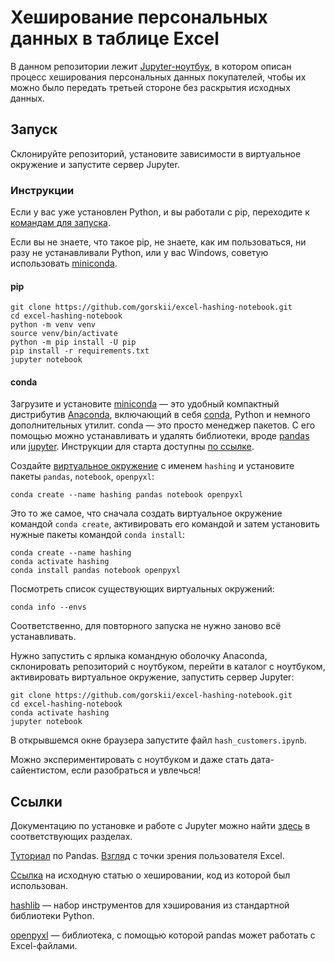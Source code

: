 # Хеширование персональных данных в таблице Excel

В данном репозитории лежит [Jupyter-ноутбук](hash_customers.ipynb), в котором описан процесс хеширования персональных данных покупателей, чтобы их можно было передать третьей стороне без раскрытия исходных данных.

## Запуск

Склонируйте репозиторий, установите зависимости в виртуальное окружение и запустите сервер Jupyter.

### Инструкции

Если у вас уже установлен Python, и вы работали с pip, переходите к [командам для запуска](#pip).

Если вы не знаете, что такое pip, не знаете, как им пользоваться, ни разу не устанавливали Python, или у вас Windows, советую использовать [miniconda](#conda).

#### pip

```
git clone https://github.com/gorskii/excel-hashing-notebook.git
cd excel-hashing-notebook
python -m venv venv
source venv/bin/activate
python -m pip install -U pip
pip install -r requirements.txt
jupyter notebook
```

#### conda

Загрузите и установите [miniconda](https://docs.conda.io/en/latest/miniconda.html) — это удобный компактный дистрибутив [Anaconda](https://www.anaconda.com/), включающий в себя [conda](https://conda.io), Python и немного дополнительных утилит. conda — это просто менеджер пакетов. С его помощью можно устанавливать и удалять библиотеки, вроде [pandas](https://pandas.pydata.org/) или [jupyter](https://jupyter.org/). Инструкции для старта доступны [по ссылке](https://docs.conda.io/projects/continuumio-conda/en/latest/user-guide/getting-started.html#before-you-start).

Создайте [виртуальное окружение](https://docs.conda.io/projects/continuumio-conda/en/latest/user-guide/getting-started.html#managing-environments) с именем `hashing` и установите пакеты `pandas`, `notebook`, `openpyxl`:
```
conda create --name hashing pandas notebook openpyxl
```

Это то же самое, что сначала создать виртуальное окружение командой `conda create`, активировать его командой и затем установить нужные пакеты командой `conda install`:
```
conda create --name hashing
conda activate hashing
conda install pandas notebook openpyxl
```

Посмотреть список существующих виртуальных окружений:
```
conda info --envs
```

Соответственно, для повторного запуска не нужно заново всё устанавливать.

Нужно запустить с ярлыка командную оболочку Anaconda, склонировать репозиторий с ноутбуком, перейти в каталог с ноутбуком, активировать виртуальное окружение, запустить сервер Jupyter:
```
git clone https://github.com/gorskii/excel-hashing-notebook.git
cd excel-hashing-notebook
conda activate hashing
jupyter notebook
```
В открывшемся окне браузера запустите файл `hash_customers.ipynb`.

Можно экспериментировать с ноутбуком и даже стать дата-сайентистом, если разобраться и увлечься!

## Ссылки

Документацию по установке и работе с Jupyter можно найти [здесь](https://jupyter.org/index.html) в соответствующих разделах.

[Туториал](https://pandas.pydata.org/pandas-docs/stable/getting_started/index.html) по Pandas. [Взгляд](https://pandas.pydata.org/pandas-docs/stable/getting_started/comparison/comparison_with_spreadsheets.html#compare-with-spreadsheets) с точки зрения пользователя Excel.

[Ссылка](https://yuthakarn.medium.com/hashing-sha512-on-pandas-dataframe-more-effectively-d5e906272095) на исходную статью о хешировании, код из которой был использован.

[hashlib](https://docs.python.org/3/library/hashlib.html) — набор инструментов для хэширования из стандартной библиотеки Python.

[openpyxl](https://openpyxl.readthedocs.io/en/stable/) — библиотека, с помощью которой pandas может работать с Excel-файлами.
